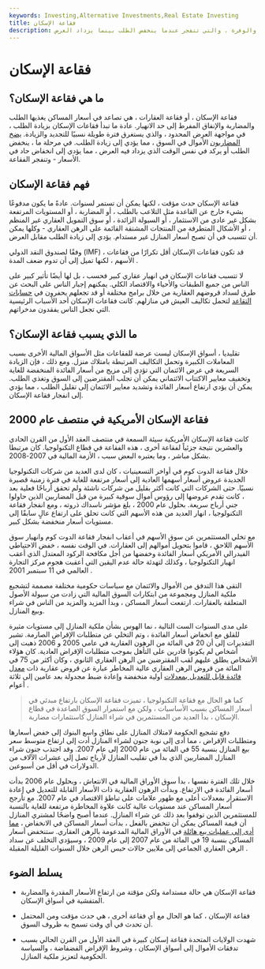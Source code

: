 ```yaml
---
keywords: Investing,Alternative Investments,Real Estate Investing
title: فقاعة الإسكان
description: فقاعة الإسكان هي تصاعد في أسعار المساكن يغذيها الطلب والمضاربة والوفرة ، والتي تنفجر عندما ينخفض الطلب بينما يزداد العرض.
---
```


# فقاعة الإسكان
## ما هي فقاعة الإسكان؟

فقاعة الإسكان ، أو فقاعة العقارات ، هي تصاعد في أسعار المساكن يغذيها الطلب والمضاربة والإنفاق المفرط إلى حد الانهيار. عادة ما تبدأ فقاعات الإسكان بزيادة الطلب ، في مواجهة العرض المحدود ، والذي يستغرق فترة طويلة نسبيًا للتجديد والزيادة. [يضخ المضاربون](/speculator) الأموال في السوق ، مما يؤدي إلى زيادة الطلب. في مرحلة ما ، ينخفض الطلب أو يركد في نفس الوقت الذي يزداد فيه العرض ، مما يؤدي إلى انخفاض حاد في الأسعار - وتنفجر الفقاعة.

## فهم فقاعة الإسكان

فقاعة الإسكان حدث مؤقت ، لكنها يمكن أن تستمر لسنوات. عادةً ما يكون مدفوعًا بشيء خارج عن القاعدة مثل التلاعب بالطلب ، أو المضاربة ، أو المستويات المرتفعة بشكل غير عادي من الاستثمار ، أو السيولة الزائدة ، أو سوق التمويل العقاري غير المنظم ، أو الأشكال المتطرفة من المنتجات المشتقة القائمة على الرهن العقاري - وكلها يمكن أن تتسبب في أن تصبح أسعار المنازل غير مستدام. يؤدي إلى زيادة الطلب مقابل العرض.

وفقًا لصندوق النقد الدولي (IMF) ، قد تكون فقاعات الإسكان أقل تكرارًا من فقاعات الأسهم ، لكنها تميل إلى أن تدوم ضعف المدة .

لا تتسبب فقاعات الإسكان في انهيار عقاري كبير فحسب ، بل لها أيضًا تأثير كبير على الناس من جميع الطبقات والأحياء والاقتصاد الكلي. يمكنهم إجبار الناس على البحث عن طرق لسداد قروضهم العقارية من خلال برامج مختلفة أو قد تجعلهم يحفرون في [حسابات التقاعد](/ira) لتحمل تكاليف العيش في منازلهم. كانت فقاعات الإسكان أحد الأسباب الرئيسية التي تجعل الناس يفقدون مدخراتهم.

## ما الذي يسبب فقاعة الإسكان؟

تقليديا ، أسواق الإسكان ليست عرضة للفقاعات مثل الأسواق المالية الأخرى بسبب المعاملات الكبيرة وتحمل التكاليف المرتبطة بامتلاك منزل. ومع ذلك ، فإن الزيادة السريعة في عرض الائتمان التي تؤدي إلى مزيج من أسعار الفائدة المنخفضة للغاية وتخفيف معايير الاكتتاب الائتماني يمكن أن تجلب المقترضين إلى السوق وتغذي الطلب. يمكن أن يؤدي ارتفاع أسعار الفائدة وتشديد معايير الائتمان إلى تقليل الطلب ، مما يؤدي إلى انفجار فقاعة الإسكان.

## فقاعة الإسكان الأمريكية في منتصف عام 2000

كانت فقاعة الإسكان الأمريكية سيئة السمعة في منتصف العقد الأول من القرن الحادي والعشرين نتيجة جزئياً لفقاعة أخرى ، هذه الفقاعة في قطاع التكنولوجيا. كان مرتبطا بشكل مباشر ، وما يعتبره البعض سبب ، الأزمة المالية في 2007-2008.

خلال فقاعة الدوت كوم في أواخر التسعينيات ، كان لدى العديد من شركات التكنولوجيا الجديدة عروض أسعار أسهمها العادية إلى أسعار مرتفعة للغاية في فترة زمنية قصيرة نسبيًا. حتى الشركات التي كانت أكثر بقليل من شركات ناشئة ولم تحقق أرباحًا فعلية بعد ، كانت تقدم عروضها إلى رؤوس أموال سوقية كبيرة من قبل المضاربين الذين حاولوا جني أرباح سريعة. بحلول عام 2000 ، بلغ مؤشر ناسداك ذروته ، ومع انفجار فقاعة التكنولوجيا ، انهار العديد من هذه الأسهم التي كانت تحلق على ارتفاع عالٍ سابقًا إلى مستويات أسعار منخفضة بشكل كبير.

مع تخلي المستثمرين عن سوق الأسهم في أعقاب انفجار فقاعة الدوت كوم وانهيار سوق الأسهم اللاحق ، قاموا بتحويل أموالهم إلى العقارات. في الوقت نفسه ، خفض الاحتياطي الفيدرالي الأمريكي أسعار الفائدة وخفضها من أجل مكافحة الركود المعتدل الذي أعقب انهيار التكنولوجيا ، وكذلك لتهدئة حالة عدم اليقين التي أعقبت هجوم مركز التجارة العالمي في 11 سبتمبر 2001 .

التقى هذا التدفق من الأموال والائتمان مع سياسات حكومية مختلفة مصممة لتشجيع ملكية المنازل ومجموعة من ابتكارات السوق المالية التي زادت من سيولة الأصول المتعلقة بالعقارات. ارتفعت أسعار المساكن ، وبدأ المزيد والمزيد من الناس في شراء وبيع المنازل.

على مدى السنوات الست التالية ، نما الهوس بشأن ملكية المنازل إلى مستويات مثيرة للقلق مع انخفاض أسعار الفائدة ، وتم التخلي عن متطلبات الإقراض الصارمة. تشير التقديرات إلى أن 20 في المائة من الرهون العقارية في عامي 2005 و 2006 ذهبت إلى أشخاص لم يكونوا قادرين على التأهل بموجب متطلبات الإقراض العادية. كان هؤلاء الأشخاص يطلق عليهم لقب المقترضين من الرهن العقاري الثانوي ، وكان أكثر من 75 في المائة من قروض الرهن العقاري عالية المخاطر عبارة عن قروض عقارية ذات [معدل فائدة قابل للتعديل بمعدلات](/arm) أولية منخفضة وإعادة ضبط مجدولة بعد عامين إلى ثلاثة أعوام .

> كما هو الحال مع فقاعة التكنولوجيا ، تميزت فقاعة الإسكان بارتفاع مبدئي في أسعار المساكن بسبب الأساسيات ، ولكن مع استمرار السوق الصاعدة في قطاع الإسكان ، بدأ العديد من المستثمرين في شراء المنازل كاستثمارات مضاربة.

>

دفع تشجيع الحكومة لامتلاك المنازل على نطاق واسع البنوك إلى خفض أسعارها ومتطلبات الإقراض ، مما أدى إلى نوبة جنون لشراء المنازل أدت إلى ارتفاع متوسط سعر بيع المنازل بنسبة 55 في المائة من عام 2000 إلى عام 2007. وقد اجتذب جنون شراء المنازل المضاربين الذي بدأ في تقليب المنازل لأرباح تصل إلى عشرات الآلاف من الدولارات في أقل من أسبوعين.

خلال تلك الفترة نفسها ، بدأ سوق الأوراق المالية في الانتعاش ، وبحلول عام 2006 بدأت أسعار الفائدة في الارتفاع. وبدأت الرهون العقارية ذات الأسعار القابلة للتعديل في إعادة الاستقرار بمعدلات أعلى مع ظهور علامات على تباطؤ الاقتصاد في عام 2007. مع تأرجح أسعار المساكن عند مستويات عالية كانت علاوة المخاطرة مرتفعة للغاية بالنسبة للمستثمرين الذين توقفوا بعد ذلك عن شراء المنازل. عندما أصبح واضحًا لمشتري المنازل أن قيمة المساكن يمكن أن تنخفض بالفعل ، بدأت أسعار المساكن في الانخفاض ، [مما أدى إلى عمليات بيع هائلة](/housing_bubble) في الأوراق المالية المدعومة بالرهن العقاري. ستنخفض أسعار المساكن بنسبة 19 في المائة من عام 2007 إلى عام 2009 ، وسيؤدي التخلف عن سداد الرهن العقاري الجماعي إلى ملايين حالات حبس الرهن خلال السنوات القليلة المقبلة .

## يسلط الضوء

- فقاعة الإسكان هي حالة مستدامة ولكن مؤقتة من ارتفاع الأسعار المقدرة والمضاربة المتفشية في أسواق الإسكان.

- فقاعة الإسكان ، كما هو الحال مع أي فقاعة أخرى ، هي حدث مؤقت ومن المحتمل أن تحدث في أي وقت تسمح به ظروف السوق.

- شهدت الولايات المتحدة فقاعة إسكان كبيرة في العقد الأول من القرن الحالي بسبب تدفقات الأموال إلى أسواق الإسكان ، وشروط الإقراض الفضفاضة ، والسياسة الحكومية لتعزيز ملكية المنازل.

